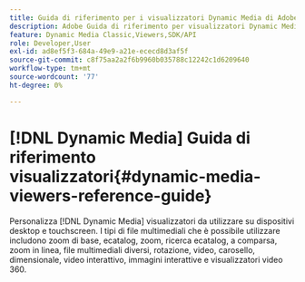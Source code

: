 ```yaml
---
title: Guida di riferimento per i visualizzatori Dynamic Media di Adobe
description: Adobe Guida di riferimento per visualizzatori Dynamic Media per zoom di base, ecatalog, zoom, ecatalog search, flyout, zoom in linea, file multimediali diversi, spin, video, carosello, dimensionale, video interattivo, immagini interattive e visualizzatori video 360.
feature: Dynamic Media Classic,Viewers,SDK/API
role: Developer,User
exl-id: ad8ef5f3-684a-49e9-a21e-ececd8d3af5f
source-git-commit: c8f75aa2a2f6b9960b035788c12242c1d6209640
workflow-type: tm+mt
source-wordcount: '77'
ht-degree: 0%

---
```


# [!DNL Dynamic Media] Guida di riferimento visualizzatori{#dynamic-media-viewers-reference-guide}

Personalizza [!DNL Dynamic Media] visualizzatori da utilizzare su dispositivi desktop e touchscreen. I tipi di file multimediali che è possibile utilizzare includono zoom di base, ecatalog, zoom, ricerca ecatalog, a comparsa, zoom in linea, file multimediali diversi, rotazione, video, carosello, dimensionale, video interattivo, immagini interattive e visualizzatori video 360.
